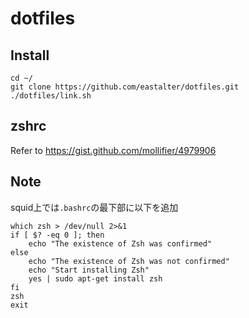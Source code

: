 # dotfiles
## Install
```
cd ~/
git clone https://github.com/eastalter/dotfiles.git
./dotfiles/link.sh
```

## zshrc

Refer to https://gist.github.com/mollifier/4979906


## Note

squid上では`.bashrc`の最下部に以下を追加

```
which zsh > /dev/null 2>&1
if [ $? -eq 0 ]; then
    echo "The existence of Zsh was confirmed"
else
    echo "The existence of Zsh was not confirmed"
    echo "Start installing Zsh"
    yes | sudo apt-get install zsh
fi
zsh
exit
```

